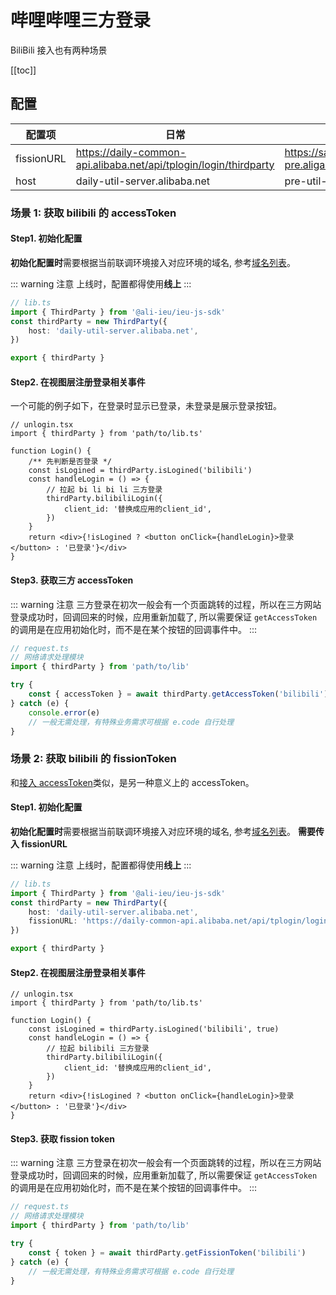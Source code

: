 # 哔哩哔哩三方登录

BiliBili 接入也有两种场景

[[toc]]

## 配置

| 配置项     | 日常                                                              | 预发                                                       | 线上                                                   |
| ---------- | ----------------------------------------------------------------- | ---------------------------------------------------------- | ------------------------------------------------------ |
| fissionURL | https://daily-common-api.alibaba.net/api/tplogin/login/thirdparty | https://sapi-pre.aligames.com/api/tplogin/login/thirdparty | https://sapi.aligames.com/api/tplogin/login/thirdparty |
| host       | daily-util-server.alibaba.net                                     | pre-util-server.bilibiligames.com                          | util-server.bilibiligames.com                          |

### 场景 1: 获取 bilibili 的 accessToken

#### Step1. 初始化配置

**初始化配置时**需要根据当前联调环境接入对应环境的域名, 参考[域名列表](#配置)。

::: warning 注意
上线时，配置都得使用**线上**
:::

```ts
// lib.ts
import { ThirdParty } from '@ali-ieu/ieu-js-sdk'
const thirdParty = new ThirdParty({
    host: 'daily-util-server.alibaba.net',
})

export { thirdParty }
```

#### Step2. 在视图层注册登录相关事件

一个可能的例子如下，在登录时显示已登录，未登录是展示登录按钮。

```tsx
// unlogin.tsx
import { thirdParty } from 'path/to/lib.ts'

function Login() {
    /** 先判断是否登录 */
    const isLogined = thirdParty.isLogined('bilibili')
    const handleLogin = () => {
        // 拉起 bi li bi li 三方登录
        thirdParty.bilibiliLogin({
            client_id: '替换成应用的client_id',
        })
    }
    return <div>{!isLogined ? <button onClick={handleLogin}>登录</button> : '已登录'}</div>
}
```

#### Step3. 获取三方 accessToken

::: warning 注意
三方登录在初次一般会有一个页面跳转的过程，所以在三方网站登录成功时，回调回来的时候，应用重新加载了, 所以需要保证
`getAccessToken` 的调用是在应用初始化时，而不是在某个按钮的回调事件中。
:::

```ts
// request.ts
// 网络请求处理模块
import { thirdParty } from 'path/to/lib'

try {
    const { accessToken } = await thirdParty.getAccessToken('bilibili')
} catch (e) {
    console.error(e)
    // 一般无需处理，有特殊业务需求可根据 e.code 自行处理
}
```

### 场景 2: 获取 bilibili 的 fissionToken

和[接入 accessToken](#场景-1-获取-bilibili-的-accesstoken)类似，是另一种意义上的 accessToken。

#### Step1. 初始化配置

**初始化配置时**需要根据当前联调环境接入对应环境的域名, 参考[域名列表](#配置)。
**需要传入 fissionURL**

::: warning 注意
上线时，配置都得使用**线上**
:::

```ts
// lib.ts
import { ThirdParty } from '@ali-ieu/ieu-js-sdk'
const thirdParty = new ThirdParty({
    host: 'daily-util-server.alibaba.net',
    fissionURL: 'https://daily-common-api.alibaba.net/api/tplogin/login/thirdparty',
})

export { thirdParty }
```

#### Step2. 在视图层注册登录相关事件

```tsx
// unlogin.tsx
import { thirdParty } from 'path/to/lib.ts'

function Login() {
    const isLogined = thirdParty.isLogined('bilibili', true)
    const handleLogin = () => {
        // 拉起 bilibili 三方登录
        thirdParty.bilibiliLogin({
            client_id: '替换成应用的client_id',
        })
    }
    return <div>{!isLogined ? <button onClick={handleLogin}>登录</button> : '已登录'}</div>
}
```

#### Step3. 获取 fission token

::: warning 注意
三方登录在初次一般会有一个页面跳转的过程，所以在三方网站登录成功时，回调回来的时候，应用重新加载了, 所以需要保证
`getAccessToken` 的调用是在应用初始化时，而不是在某个按钮的回调事件中。
:::

```ts
// request.ts
// 网络请求处理模块
import { thirdParty } from 'path/to/lib'

try {
    const { token } = await thirdParty.getFissionToken('bilibili')
} catch (e) {
    // 一般无需处理，有特殊业务需求可根据 e.code 自行处理
}
```
